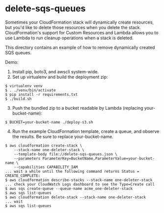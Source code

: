 delete-sqs-queues
=================

Sometimes your CloudFormation stack will dynamically create resources, but
you'd like to delete those resources when you delete the stack.
CloudFormation's support for Custom Resources and Lambda allows you to use
Lambda to run cleanup operations when a stack is deleted. 

This directory contains an example of how to remove dynamically created SQS
queues.

Demo:

1. Install pip, boto3, and awscli system-wide.
2. Set up virtualenv and build the deployment zip:

  ```
  $ virtualenv venv
  $ . ./venv/bin/activate
  $ pip install -r requirements.txt
  $ ./build.sh
  ```
3. Push the bundled zip to a bucket readable by Lambda (replacing your-bucket-name):

  ```
  $ BUCKET=your-bucket-name ./deploy-s3.sh
  ```
4. Run the example CloudFormation template, create a queue, and observe the results. Be sure to replace your-bucket-name.

  ```
  $ aws cloudformation create-stack \
      --stack-name one-deleter-stack \
      --template-body file://delete-sqs-queues.json \
      --parameters ParameterKey=BucketName,ParameterValue=your-bucket-name \
      --capabilities CAPABILITY_IAM
  ... wait a while until the following command returns Status = CREATE_COMPLETE:
  $ aws cloudformation describe-stacks --stack-name one-deleter-stack
  ... check your CloudWatch Logs dashboard to see the Type=Create call
  $ aws sqs create-queue --queue-name acme_one-deleter-stack
  $ aws sqs list-queues
  $ aws cloudformation delete-stack --stack-name one-deleter-stack 
  ... wait
  $ aws sqs list-queues
  ```
